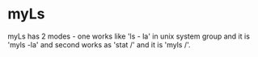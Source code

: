 # myLs
myLs has 2 modes - one works like 'ls - la' in unix system group and it is 'myls -la' and second works as 'stat /<filename>' and it is 'myls /<filename>'.
